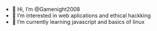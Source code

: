 - 👋 Hi, I’m @Gamenight2008
- 👀 I’m interested in web aplications and ethical hackking
- 🌱 I’m currently learning javascript and basics of linux

